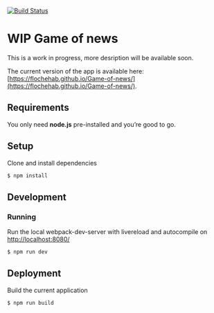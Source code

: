 [![Build Status](https://travis-ci.com/FloChehab/Game-of-news.svg?token=hZTHeNJUJ6Vdp9ym43T9&branch=master)](https://travis-ci.com/FloChehab/Game-of-news)

WIP Game of news
===========

This is a work in progress, more desription will be available soon.

The current version of the app is available here: [https://flochehab.github.io/Game-of-news/](https://flochehab.github.io/Game-of-news/).

## Requirements
You only need <b>node.js</b> pre-installed and you’re good to go.

## Setup
Clone and install dependencies
```sh
$ npm install
```

## Development

### Running

Run the local webpack-dev-server with livereload and autocompile on [http://localhost:8080/](http://localhost:8080/)
```sh
$ npm run dev
```

## Deployment
Build the current application
```sh
$ npm run build
```
